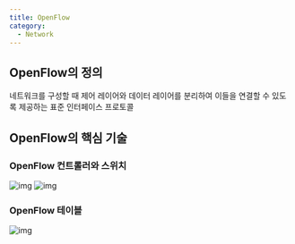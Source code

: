 ```yaml
---
title: OpenFlow
category:
  - Network
---
```


## OpenFlow의 정의
네트워크를 구성할 때 제어 레이어와 데이터 레이어를 분리하여 이들을 연결할 수 있도록 제공하는 표준 인터페이스 프로토콜

## OpenFlow의 핵심 기술
### OpenFlow 컨트롤러와 스위치
![img](http://images.slideplayer.com/1/41123/slides/slide_17.jpg)
![img](http://image.slidesharecdn.com/openflow-130823032512-phpapp02/95/the-openflow-soft-switch-5-638.jpg?cb=1377228372)

### OpenFlow 테이블
![img](https://upload.wikimedia.org/wikipedia/commons/5/59/Openflow-table-entry-med.png)
